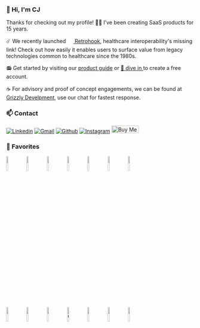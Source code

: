 ### 👋 Hi, I'm CJ

Thanks for checking out my profile!
:technologist: I’ve been creating SaaS products for 15 years. 

:comet: We recently launched <img src="https://retrohook.com/retrohook.e88bdf28.png" width="16"><a href="https://retrohook.com/" target="_blank">[ Retrohook](https://retrohook.com), healthcare interoperability's missing link! Check out how easily it enables users to surface value from legacy technologies common to healthcare since the 1980s. 
 
 📻 Get started by visiting our [product guide](https://docs.retrohook.com) or
 <a href="https://retrohook.com/" target="_blank"> 🤠 dive in </a>  to create a free account.
 
:coffee: For advisory and proof of concept engagements, we can be found at <a href="https://grizzlydevelopment.com/" target="_blank"><img src="https://grizzlydevelopment.com/_static/build/_assets/bear-logo-GKEMQQS4.png" width="16">[Grizzly Develpment](https://grizzlydevelopment.com), use our chat for fastest response.

### 📫 Contact

[![Linkedin](https://img.shields.io/badge/-LinkedIn-blue?style=flat&logo=Linkedin&logoColor=white)](https://www.linkedin.com/in/therealsiege)
[![Gmail](https://img.shields.io/badge/-Gmail-c14438?style=flat&logo=Gmail&logoColor=white)](mailto:clint@grizzlydevelopment.com)
[![Github](https://img.shields.io/badge/-Github-000?style=flat&logo=Github&logoColor=white)](https://github.com/therealsiege)
[![Instagram](https://img.shields.io/badge/-Instagram-c13584?style=flat&labelColor=c13584&logo=instagram&logoColor=white)](https://www.instagram.com/fuzeelogik/)
<a href="https://www.buymeacoffee.com/fuzeelogik" target="_blank">
  <img src="https://cdn.buymeacoffee.com/buttons/v2/default-green.png" alt="Buy Me A Coffee" width="73px" style="height: 20px !important; width: 73px !important;" />
</a>

### 🧰 Favorites

<p>
<!--   <a href="https://github.com/therealsiege">
    <picture>
      <source 
        srcset="https://github-readme-stats.vercel.app/api?username=therealsiege&show_icons=true&theme=dark"
        media="(prefers-color-scheme: dark)"
      />
      <source
        srcset="https://github-readme-stats.vercel.app/api?username=therealsiege&show_icons=true"
        media="(prefers-color-scheme: light), (prefers-color-scheme: no-preference)"
      />
      <img align="right" src="https://github-readme-stats.vercel.app/api?username=therealsiege&show_icons=true" />
     </picture>
  </a> -->
  <code><img width="10%" src="https://www.vectorlogo.zone/logos/nodejs/nodejs-ar21.svg"></code>
  <code><img width="10%" src="https://www.vectorlogo.zone/logos/typescriptlang/typescriptlang-ar21.svg"></code>
  <code><img width="10%" src="https://www.vectorlogo.zone/logos/amazon_aws/amazon_aws-ar21.svg"></code>
  <code><img width="10%" src="https://vectorwiki.com/images/3F9ws__remix.svg"></code>
  <code><img width="10%" src="https://www.vectorlogo.zone/logos/reactjs/reactjs-ar21.svg"></code>
  <code><img width="10%" src="https://www.vectorlogo.zone/logos/tailwindcss/tailwindcss-ar21.svg"></code>
  <code><img width="10%" src="https://www.vectorlogo.zone/logos/java/java-ar21.svg"></code>
 
  <code><img width="10%" src="https://www.vectorlogo.zone/logos/json/json-ar21.svg"></code>
  <code><img width="10%" src="https://www.vectorlogo.zone/logos/gnu_bash/gnu_bash-ar21.svg"></code>
  <code><img width="10%" src="https://www.vectorlogo.zone/logos/salesforce/salesforce-ar21.svg"></code>
  <code><img width="10%" src="https://img.shields.io/badge/gitmoji-%20😜%20😍-FFDD67.svg?style=flat-square" alt="Gitmoji"></code>
  <code><img width="10%" src="https://www.vectorlogo.zone/logos/intercom/intercom-ar21.svg"></code>
  <code><img width="10%" src="https://www.vectorlogo.zone/logos/stripe/stripe-ar21.svg"></code>
  <code><img width="10%" src="https://www.vectorlogo.zone/logos/snowflake/snowflake-ar21.svg"></code>  
</p>
